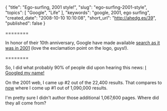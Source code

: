 {
  "title": "Ego-surfing, 2001 style!",
  "slug": "ego-surfing-2001-style",
  "topics": [
    "Google",
    "Life"
  ],
  "keywords": "google, 2001, ego surfing",
  "created_date": "2008-10-10 10:10:08",
  "short_url": "http://ahedg.es/39",
  "published": false
}

========

In honor of their 10th anniversary, Google have made available <a href="http://www.google.com/search2001.html">search as it was in 2001</a> (love the exclamation point on the logo, guys!).

========

<p class="outdent">So, I did what probably 90% of people did upon hearing this news: <a href="http://www.google.com/search2001/search?hl=en&q=andrew+hedges&btnG=Google+Search">I Googled my name!</a></p>
<p>On the 2001 web, I came up #2 out of the 22,400 results. That compares to <a href="http://www.google.com/search?client=safari&rls=en-au&q=andrew+hedges&ie=UTF-8&oe=UTF-8">now</a> where I come up #1 out of 1,090,000 results.</p>
<p>I'm pretty sure I didn't author those additional 1,067,600 pages. Where did they all come from?</p>

